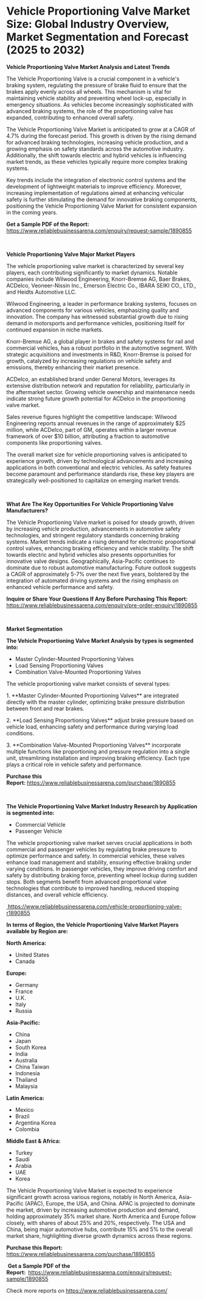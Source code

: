 <p><h1>Vehicle Proportioning Valve Market Size: Global Industry Overview, Market Segmentation and Forecast (2025 to 2032)</h1></p><p><strong>Vehicle Proportioning Valve Market Analysis and Latest Trends</strong></p>
<p><p>The Vehicle Proportioning Valve is a crucial component in a vehicle's braking system, regulating the pressure of brake fluid to ensure that the brakes apply evenly across all wheels. This mechanism is vital for maintaining vehicle stability and preventing wheel lock-up, especially in emergency situations. As vehicles become increasingly sophisticated with advanced braking systems, the role of the proportioning valve has expanded, contributing to enhanced overall safety.</p><p>The Vehicle Proportioning Valve Market is anticipated to grow at a CAGR of 4.7% during the forecast period. This growth is driven by the rising demand for advanced braking technologies, increasing vehicle production, and a growing emphasis on safety standards across the automotive industry. Additionally, the shift towards electric and hybrid vehicles is influencing market trends, as these vehicles typically require more complex braking systems.</p><p>Key trends include the integration of electronic control systems and the development of lightweight materials to improve efficiency. Moreover, increasing implementation of regulations aimed at enhancing vehicular safety is further stimulating the demand for innovative braking components, positioning the Vehicle Proportioning Valve Market for consistent expansion in the coming years.</p></p>
<p><strong>Get a Sample PDF of the Report:&nbsp;</strong> <a href="https://www.reliablebusinessarena.com/enquiry/request-sample/1890855?utm_campaign=2532&utm_medium=2&utm_source=Github&utm_content=ia&utm_term=31032025&utm_id=vehicle-proportioning-valve">https://www.reliablebusinessarena.com/enquiry/request-sample/1890855</a></p>
<p>&nbsp;</p>
<p><strong>Vehicle Proportioning Valve Major Market Players</strong></p>
<p><p>The vehicle proportioning valve market is characterized by several key players, each contributing significantly to market dynamics. Notable companies include Wilwood Engineering, Knorr-Bremse AG, Baer Brakes, ACDelco, Veoneer-Nissin Inc., Emerson Electric Co., IBARA SEIKI CO., LTD., and Heidts Automotive LLC.</p><p>Wilwood Engineering, a leader in performance braking systems, focuses on advanced components for various vehicles, emphasizing quality and innovation. The company has witnessed substantial growth due to rising demand in motorsports and performance vehicles, positioning itself for continued expansion in niche markets.</p><p>Knorr-Bremse AG, a global player in brakes and safety systems for rail and commercial vehicles, has a robust portfolio in the automotive segment. With strategic acquisitions and investments in R&D, Knorr-Bremse is poised for growth, catalyzed by increasing regulations on vehicle safety and emissions, thereby enhancing their market presence.</p><p>ACDelco, an established brand under General Motors, leverages its extensive distribution network and reputation for reliability, particularly in the aftermarket sector. Growing vehicle ownership and maintenance needs indicate strong future growth potential for ACDelco in the proportioning valve market.</p><p>Sales revenue figures highlight the competitive landscape: Wilwood Engineering reports annual revenues in the range of approximately $25 million, while ACDelco, part of GM, operates within a larger revenue framework of over $10 billion, attributing a fraction to automotive components like proportioning valves.</p><p>The overall market size for vehicle proportioning valves is anticipated to experience growth, driven by technological advancements and increasing applications in both conventional and electric vehicles. As safety features become paramount and performance standards rise, these key players are strategically well-positioned to capitalize on emerging market trends.</p></p>
<p>&nbsp;</p>
<p><strong>What Are The Key Opportunities For Vehicle Proportioning Valve Manufacturers?</strong></p>
<p><p>The Vehicle Proportioning Valve market is poised for steady growth, driven by increasing vehicle production, advancements in automotive safety technologies, and stringent regulatory standards concerning braking systems. Market trends indicate a rising demand for electronic proportional control valves, enhancing braking efficiency and vehicle stability. The shift towards electric and hybrid vehicles also presents opportunities for innovative valve designs. Geographically, Asia-Pacific continues to dominate due to robust automotive manufacturing. Future outlook suggests a CAGR of approximately 5-7% over the next five years, bolstered by the integration of automated driving systems and the rising emphasis on enhanced vehicle performance and safety.</p></p>
<p><strong>Inquire or Share Your Questions If Any Before Purchasing This Report:</strong> <a href="https://www.reliablebusinessarena.com/enquiry/pre-order-enquiry/1890855?utm_campaign=2532&utm_medium=2&utm_source=Github&utm_content=ia&utm_term=31032025&utm_id=vehicle-proportioning-valve">https://www.reliablebusinessarena.com/enquiry/pre-order-enquiry/1890855</a></p>
<p>&nbsp;</p>
<p><strong>Market Segmentation</strong></p>
<p><strong>The Vehicle Proportioning Valve Market Analysis by types is segmented into:</strong></p>
<p><ul><li>Master Cylinder-Mounted Proportioning Valves</li><li>Load Sensing Proportioning Valves</li><li>Combination Valve-Mounted Proportioning Valves</li></ul></p>
<p><p>The vehicle proportioning valve market consists of several types: </p><p>1. **Master Cylinder-Mounted Proportioning Valves** are integrated directly with the master cylinder, optimizing brake pressure distribution between front and rear brakes.</p><p>  </p><p>2. **Load Sensing Proportioning Valves** adjust brake pressure based on vehicle load, enhancing safety and performance during varying load conditions.</p><p>3. **Combination Valve-Mounted Proportioning Valves** incorporate multiple functions like proportioning and pressure regulation into a single unit, streamlining installation and improving braking efficiency. Each type plays a critical role in vehicle safety and performance.</p></p>
<p><strong>Purchase this Report:&nbsp;</strong><a href="https://www.reliablebusinessarena.com/purchase/1890855?utm_campaign=2532&utm_medium=2&utm_source=Github&utm_content=ia&utm_term=31032025&utm_id=vehicle-proportioning-valve">https://www.reliablebusinessarena.com/purchase/1890855</a></p>
<p>&nbsp;</p>
<p><strong>The Vehicle Proportioning Valve Market Industry Research by Application is segmented into:</strong></p>
<p><ul><li>Commercial Vehicle</li><li>Passenger Vehicle</li></ul></p>
<p><p>The vehicle proportioning valve market serves crucial applications in both commercial and passenger vehicles by regulating brake pressure to optimize performance and safety. In commercial vehicles, these valves enhance load management and stability, ensuring effective braking under varying conditions. In passenger vehicles, they improve driving comfort and safety by distributing braking force, preventing wheel lockup during sudden stops. Both segments benefit from advanced proportional valve technologies that contribute to improved handling, reduced stopping distances, and overall vehicle efficiency.</p></p>
<p><a href="https://www.reliablebusinessarena.com/vehicle-proportioning-valve-r1890855?utm_campaign=2532&utm_medium=2&utm_source=Github&utm_content=ia&utm_term=31032025&utm_id=vehicle-proportioning-valve">&nbsp;https://www.reliablebusinessarena.com/vehicle-proportioning-valve-r1890855</a></p>
<p><strong>In terms of Region, the Vehicle Proportioning Valve Market Players available by Region are:</strong></p>
<p>
    <p> <strong> North America: </strong>
        <ul>
            <li>United States</li>
            <li>Canada</li>
        </ul>
        </p> 
    <p> <strong> Europe: </strong>
        <ul>
            <li>Germany</li>
            <li>France</li>
            <li>U.K.</li>
            <li>Italy</li>
            <li>Russia</li>
        </ul>
        </p> 
    <p> <strong> Asia-Pacific: </strong>
        <ul>
            <li>China</li>
            <li>Japan</li>
            <li>South Korea</li>
            <li>India</li>
            <li>Australia</li>
            <li>China Taiwan</li>
            <li>Indonesia</li>
            <li>Thailand</li>
            <li>Malaysia</li>
        </ul>
        </p> 
    <p> <strong> Latin America: </strong>
        <ul>
            <li>Mexico</li>
            <li>Brazil</li>
            <li>Argentina Korea</li>
            <li>Colombia</li>
        </ul>
        </p> 
    <p> <strong> Middle East & Africa: </strong>
        <ul>
            <li>Turkey</li>
            <li>Saudi</li>
            <li>Arabia</li>
            <li>UAE</li>
            <li>Korea</li>
        </ul>
    </p>
    </p>
<p><p>The Vehicle Proportioning Valve Market is expected to experience significant growth across various regions, notably in North America, Asia-Pacific (APAC), Europe, the USA, and China. APAC is projected to dominate the market, driven by increasing automotive production and demand, holding approximately 35% market share. North America and Europe follow closely, with shares of about 25% and 20%, respectively. The USA and China, being major automotive hubs, contribute 15% and 5% to the overall market share, highlighting diverse growth dynamics across these regions.</p></p>
<p><strong>Purchase this Report: </strong><a href="https://www.reliablebusinessarena.com/purchase/1890855?utm_campaign=2532&utm_medium=2&utm_source=Github&utm_content=ia&utm_term=31032025&utm_id=vehicle-proportioning-valve">https://www.reliablebusinessarena.com/purchase/1890855</a></p>
<p>&nbsp;<strong>Get a Sample PDF of the Report:&nbsp;&nbsp;</strong><a href="https://www.reliablebusinessarena.com/enquiry/request-sample/1890855?utm_campaign=2532&utm_medium=2&utm_source=Github&utm_content=ia&utm_term=31032025&utm_id=vehicle-proportioning-valve">https://www.reliablebusinessarena.com/enquiry/request-sample/1890855</a></p>
<p><strong></strong></p>
<p>Check more reports on <a href="https://www.reliablebusinessarena.com/?utm_campaign=2532&utm_medium=2&utm_source=Github&utm_content=ia&utm_term=31032025&utm_id=vehicle-proportioning-valve">https://www.reliablebusinessarena.com/</a></p>